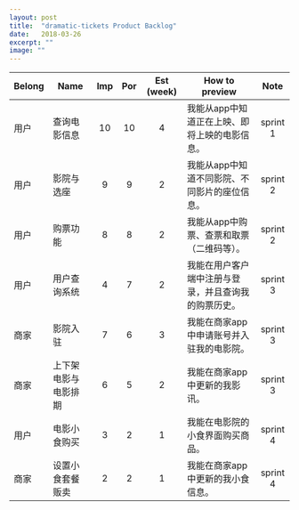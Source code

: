 ```yaml
---
layout: post
title:  "dramatic-tickets Product Backlog"
date:   2018-03-26
excerpt: ""
image: ""
---
```


| Belong | Name       | Imp  | Por  | Est (week) | How to preview             |   Note   |
| ------ | ---------- | :--: | :--: | :--------: | -------------------------- | :------: |
| 用户     | 查询电影信息     |  10  |  10  |     4      | 我能从app中知道正在上映、即将上映的电影信息。   | sprint 1 |
| 用户     | 影院与选座      |  9   |  9   |     2      | 我能从app中知道不同影院、不同影片的座位信息。   | sprint 2 |
| 用户     | 购票功能       |  8   |  8   |     2      | 我能从app中购票、查票和取票（二维码等）。     | sprint 2 |
| 用户     | 用户查询系统     |  4   |  7   |     2      | 我能在用户客户端中注册与登录，并且查询我的购票历史。 | sprint 3 |
| 商家     | 影院入驻       |  7   |  6   |     3      | 我能在商家app中申请账号并入驻我的电影院。     | sprint 3 |
| 商家     | 上下架电影与电影排期 |  6   |  5   |     2      | 我能在商家app中更新的我影讯。           | sprint 3 |
| 用户     | 电影小食购买     |  3   |  2   |     1      | 我能在电影院的小食界面购买商品。           | sprint 4 |
| 商家     | 设置小食套餐贩卖   |  2   |  2   |     1      | 我能在商家app中更新的我小食信息。         | sprint 4 |
